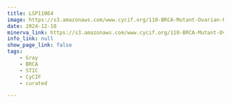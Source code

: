 ```yaml
---
title: LSP11064
image: https://s3.amazonaws.com/www.cycif.org/110-BRCA-Mutant-Ovarian-Precursors/LSP11064/LSP11064.png
date: 2024-12-10
minerva_link: https://s3.amazonaws.com/www.cycif.org/110-BRCA-Mutant-Ovarian-Precursors/LSP11064/index.html
info_link: null
show_page_link: false
tags:
    - Gray
    - BRCA
    - STIC
    - CyCIF
    - curated

---
```

